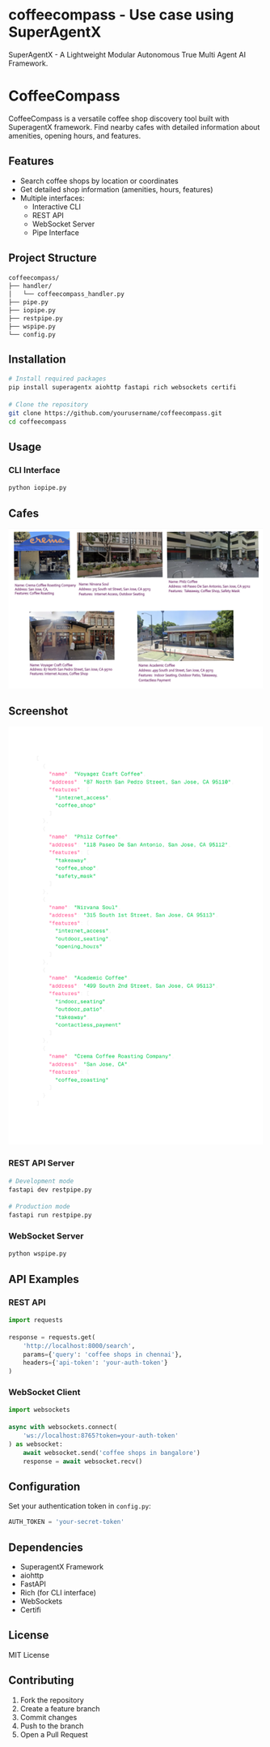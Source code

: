 # coffeecompass - Use case using SuperAgentX

SuperAgentX - A Lightweight Modular Autonomous True Multi Agent AI Framework.


# CoffeeCompass

CoffeeCompass is a versatile coffee shop discovery tool built with SuperagentX framework. Find nearby cafes with detailed information about amenities, opening hours, and features.

## Features

- Search coffee shops by location or coordinates
- Get detailed shop information (amenities, hours, features)
- Multiple interfaces:
  - Interactive CLI
  - REST API
  - WebSocket Server
  - Pipe Interface

## Project Structure
```
coffeecompass/
├── handler/
│   └── coffeecompass_handler.py
├── pipe.py
├── iopipe.py
├── restpipe.py
├── wspipe.py
└── config.py
```

## Installation

```bash
# Install required packages
pip install superagentx aiohttp fastapi rich websockets certifi

# Clone the repository
git clone https://github.com/yourusername/coffeecompass.git
cd coffeecompass
```

## Usage

### CLI Interface
```bash
python iopipe.py
```

## Cafes 
![Cafe Search Results](screens.png)

## Screenshot 
![CoffeeCompass Interface](output_json.png)


### REST API Server
```bash
# Development mode
fastapi dev restpipe.py

# Production mode
fastapi run restpipe.py
```

### WebSocket Server
```bash
python wspipe.py
```

## API Examples

### REST API
```python
import requests

response = requests.get(
    'http://localhost:8000/search',
    params={'query': 'coffee shops in chennai'},
    headers={'api-token': 'your-auth-token'}
)
```

### WebSocket Client
```python
import websockets

async with websockets.connect(
    'ws://localhost:8765?token=your-auth-token'
) as websocket:
    await websocket.send('coffee shops in bangalore')
    response = await websocket.recv()
```

## Configuration

Set your authentication token in `config.py`:
```python
AUTH_TOKEN = 'your-secret-token'
```

## Dependencies

- SuperagentX Framework
- aiohttp
- FastAPI
- Rich (for CLI interface)
- WebSockets
- Certifi

## License

MIT License

## Contributing

1. Fork the repository
2. Create a feature branch
3. Commit changes
4. Push to the branch
5. Open a Pull Request

 

